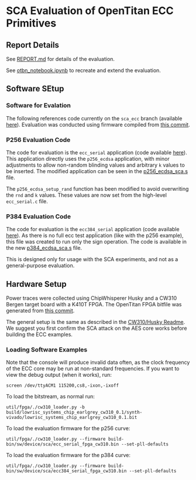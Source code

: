 # SCA Evaluation of OpenTitan ECC Primitives

## Report Details

See [REPORT.md](REPORT.md) for details of the evaluation.

See [otbn_notebook.ipynb](otbn_notebook.ipynb) to recreate and extend the evaluation.

## Software SEtup

### Software for Evalation

The following references code currently on the `sca_ecc` branch (available [here](https://github.com/newaetech/opentitan/tree/sca_ecc/sw/device)). Evaluation was conducted using firmware compiled from [this commit](https://github.com/newaetech/opentitan/tree/b0eb66367b9e8dafccc466822da5f4315b83e8f9). 

### P256 Evaluation Code

The code for evaluation is the `ecc_serial` application (code available [here](https://github.com/newaetech/opentitan/blob/sca_ecc/sw/device/sca/ecc_serial.c)). This application directly uses the `p256_ecdsa` application, with minor adjustments
to allow non-random blinding values and arbitrary `k` values to be inserted. The modified application can be seen in the
[p256_ecdsa_sca.s](https://github.com/newaetech/opentitan/blob/sca_ecc/sw/otbn/code-snippets/p256_ecdsa_sca.s) file.

The `p256_ecdsa_setup_rand` function has been modified to avoid overwriting the `rnd` and `k` values. These values are now
set from the high-level `ecc_serial.c` file.

### P384 Evaluation Code

The code for evaluation is the `ecc384_serial` application (code available [here](https://github.com/newaetech/opentitan/blob/sca_ecc/sw/device/sca/ecc384_serial.c)). As there is no full ecc test application (like with the p256 example), this file was created to run only the sign operation.
The code is available in the new [p384_ecdsa_sca.s](https://github.com/newaetech/opentitan/blob/sca_ecc/sw/otbn/code-snippets/p384_ecdsa_sca.s) file.

This is designed only for usage with the SCA experiments, and not as a general-purpose evaluation.

## Hardware Setup
Power traces were collected using ChipWhisperer Husky and a CW310 Bergen target board with a K410T FPGA. The OpenTitan FPGA bitfile was generated from [this commit](https://github.com/newaetech/opentitan/tree/b0eb66367b9e8dafccc466822da5f4315b83e8f9).

The general setup is the same as described in the [CW310/Husky Readme](https://github.com/newaetech/ot-sca/blob/cwhusky-doc/doc/getting_started_bergen.md). We suggest you first confirm the SCA attack on the AES core works before building the ECC examples.

### Loading Software Examples

Note that the console will produce invalid data often, as the clock frequency of the ECC core may be run at non-standard frequencies. If you want to view the debug output (when it works), run:

```console
screen /dev/ttyACM1 115200,cs8,-ixon,-ixoff
```

To load the bitstream, as normal run:

```console
util/fpga/./cw310_loader.py -b build/lowrisc_systems_chip_earlgrey_cw310_0.1/synth-vivado/lowrisc_systems_chip_earlgrey_cw310_0.1.bit
```

To load the evaluation firmware for the p256 curve:

```console
util/fpga/./cw310_loader.py --firmware build-bin/sw/device/sca/ecc_serial_fpga_cw310.bin --set-pll-defaults
```

To load the evaluation firmware for the p384 curve:

```console
util/fpga/./cw310_loader.py --firmware build-bin/sw/device/sca/ecc384_serial_fpga_cw310.bin --set-pll-defaults
```
